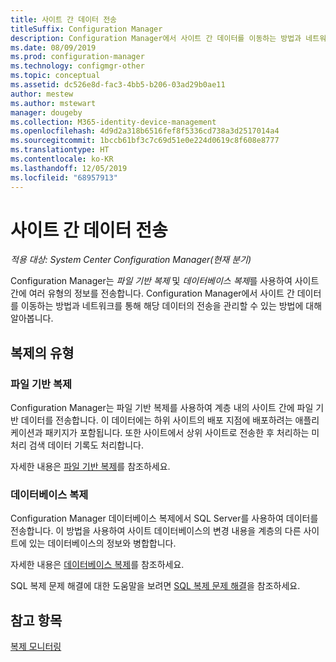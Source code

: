 ```yaml
---
title: 사이트 간 데이터 전송
titleSuffix: Configuration Manager
description: Configuration Manager에서 사이트 간 데이터를 이동하는 방법과 네트워크를 통해 해당 데이터의 전송을 관리할 수 있는 방법에 대해 알아봅니다.
ms.date: 08/09/2019
ms.prod: configuration-manager
ms.technology: configmgr-other
ms.topic: conceptual
ms.assetid: dc526e8d-fac3-4bb5-b206-03ad29b0ae11
author: mestew
ms.author: mstewart
manager: dougeby
ms.collection: M365-identity-device-management
ms.openlocfilehash: 4d9d2a318b6516fef8f5336cd738a3d2517014a4
ms.sourcegitcommit: 1bccb61bf3c7c69d51e0e224d0619c8f608e8777
ms.translationtype: HT
ms.contentlocale: ko-KR
ms.lasthandoff: 12/05/2019
ms.locfileid: "68957913"
---
```

# <a name="data-transfers-between-sites"></a>사이트 간 데이터 전송

*적용 대상: System Center Configuration Manager(현재 분기)*

Configuration Manager는 *파일 기반 복제* 및 *데이터베이스 복제*를 사용하여 사이트 간에 여러 유형의 정보를 전송합니다. Configuration Manager에서 사이트 간 데이터를 이동하는 방법과 네트워크를 통해 해당 데이터의 전송을 관리할 수 있는 방법에 대해 알아봅니다.  

## <a name="types-of-replication"></a>복제의 유형

### <a name="a-namebkmk_fileroute--file-based-replication"></a><a name="bkmk_fileroute" /> 파일 기반 복제

Configuration Manager는 파일 기반 복제를 사용하여 계층 내의 사이트 간에 파일 기반 데이터를 전송합니다. 이 데이터에는 하위 사이트의 배포 지점에 배포하려는 애플리케이션과 패키지가 포함됩니다. 또한 사이트에서 상위 사이트로 전송한 후 처리하는 미처리 검색 데이터 기록도 처리합니다.  

자세한 내용은 [파일 기반 복제](/sccm/core/plan-design/hierarchy/file-based-replication)를 참조하세요.

### <a name="a-namebkmk_dbrep--database-replication"></a><a name="bkmk_dbrep" /> 데이터베이스 복제

Configuration Manager 데이터베이스 복제에서 SQL Server를 사용하여 데이터를 전송합니다. 이 방법을 사용하여 사이트 데이터베이스의 변경 내용을 계층의 다른 사이트에 있는 데이터베이스의 정보와 병합합니다.

자세한 내용은 [데이터베이스 복제](/sccm/core/plan-design/hierarchy/database-replication)를 참조하세요.

SQL 복제 문제 해결에 대한 도움말을 보려면 [SQL 복제 문제 해결](/sccm/core/servers/manage/replication/overview)을 참조하세요.

## <a name="see-also"></a>참고 항목

[복제 모니터링](/sccm/core/servers/manage/monitor-replication)
